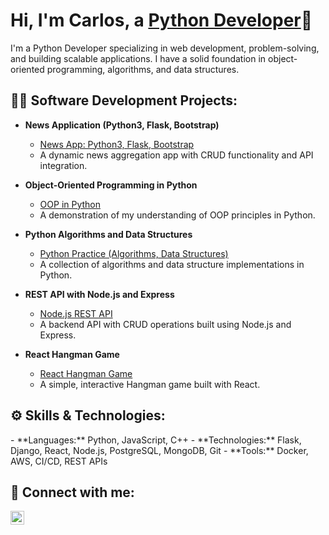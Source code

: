 <h1>Hi, I'm Carlos, a <a href="https://www.linkedin.com/in/carlos-vanzego-2a3b07104/">Python Developer</a>🐍</h1>

<p>I'm a Python Developer specializing in web development, problem-solving, and building scalable applications. I have a solid foundation in object-oriented programming, algorithms, and data structures.</p>

<h2>👨‍💻 Software Development Projects:</h2>

- <b>News Application (Python3, Flask, Bootstrap)</b>
  - [News App: Python3, Flask, Bootstrap](https://github.com/CarlosVanzego/news-application)
  - A dynamic news aggregation app with CRUD functionality and API integration.

- <b>Object-Oriented Programming in Python</b>
  - [OOP in Python](https://github.com/CarlosVanzego/Object-Oriented-Programming-Python)
  - A demonstration of my understanding of OOP principles in Python.

- <b>Python Algorithms and Data Structures</b>
  - [Python Practice (Algorithms, Data Structures)](https://github.com/CarlosVanzego/python_practice)
  - A collection of algorithms and data structure implementations in Python.

- <b>REST API with Node.js and Express</b>
  - [Node.js REST API](https://github.com/CarlosVanzego/REST-API-with-Node.js-and-Express-CRUD)
  - A backend API with CRUD operations built using Node.js and Express.

- <b>React Hangman Game</b>
  - [React Hangman Game](https://github.com/CarlosVanzego/react-hangman)
  - A simple, interactive Hangman game built with React.

<h2>⚙️ Skills & Technologies:</h2>
- **Languages:** Python, JavaScript, C++
- **Technologies:** Flask, Django, React, Node.js, PostgreSQL, MongoDB, Git
- **Tools:** Docker, AWS, CI/CD, REST APIs

<h2>🤳 Connect with me:</h2>

[<img align="left" alt="Carlos | LinkedIn" width="22px" src="https://cdn.jsdelivr.net/npm/simple-icons@v3/icons/linkedin.svg" />][linkedin]

[linkedin]: https://www.linkedin.com/in/carlos-vanzego-2a3b07104/
